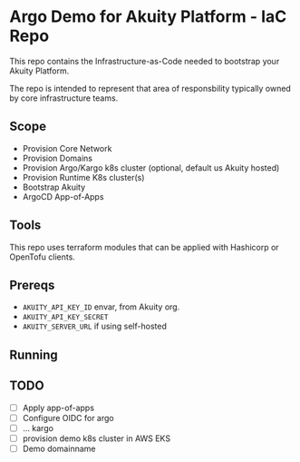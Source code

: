 # Argo Demo for Akuity Platform - IaC Repo

This repo contains the Infrastructure-as-Code needed to bootstrap your Akuity Platform.

The repo is intended to represent that area of responsbility typically owned by core infrastructure teams.

## Scope

- Provision Core Network
- Provision Domains
- Provision Argo/Kargo k8s cluster (optional, default us Akuity hosted)
- Provision Runtime K8s cluster(s)
- Bootstrap Akuity 
 - ArgoCD App-of-Apps


## Tools

This repo uses terraform modules that can be applied with Hashicorp or OpenTofu clients.


## Prereqs

- `AKUITY_API_KEY_ID` envar, from Akuity org.
- `AKUITY_API_KEY_SECRET` 
- `AKUITY_SERVER_URL` if using self-hosted


## Running



## TODO

- [ ] Apply app-of-apps
- [ ] Configure OIDC for argo
- [ ]  ... kargo
- [ ] provision demo k8s cluster in AWS EKS
- [ ] Demo domainname
